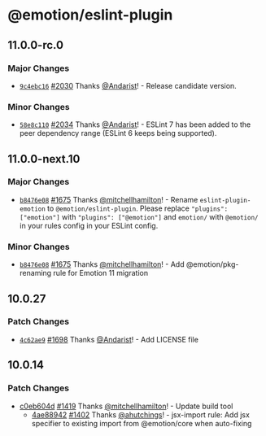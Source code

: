 # @emotion/eslint-plugin

## 11.0.0-rc.0

### Major Changes

- [`9c4ebc16`](https://github.com/emotion-js/emotion/commit/9c4ebc160471097c5d04fb92dba3ed0df870bb63) [#2030](https://github.com/emotion-js/emotion/pull/2030) Thanks [@Andarist](https://github.com/Andarist)! - Release candidate version.

### Minor Changes

- [`58e8c110`](https://github.com/emotion-js/emotion/commit/58e8c110a6d307ef89513015476d6c50d19e77b1) [#2034](https://github.com/emotion-js/emotion/pull/2034) Thanks [@Andarist](https://github.com/Andarist)! - ESLint 7 has been added to the peer dependency range (ESLint 6 keeps being supported).

## 11.0.0-next.10

### Major Changes

- [`b8476e08`](https://github.com/emotion-js/emotion/commit/b8476e08af4a2e8de94a112cb0daf6e8e4d56fe1) [#1675](https://github.com/emotion-js/emotion/pull/1675) Thanks [@mitchellhamilton](https://github.com/mitchellhamilton)! - Rename `eslint-plugin-emotion` to `@emotion/eslint-plugin`. Please replace `"plugins": ["emotion"]` with `"plugins": ["@emotion"]` and `emotion/` with `@emotion/` in your rules config in your ESLint config.

### Minor Changes

- [`b8476e08`](https://github.com/emotion-js/emotion/commit/b8476e08af4a2e8de94a112cb0daf6e8e4d56fe1) [#1675](https://github.com/emotion-js/emotion/pull/1675) Thanks [@mitchellhamilton](https://github.com/mitchellhamilton)! - Add @emotion/pkg-renaming rule for Emotion 11 migration

## 10.0.27

### Patch Changes

- [`4c62ae9`](https://github.com/emotion-js/emotion/commit/4c62ae9447959d438928e1a26f76f1487983c968) [#1698](https://github.com/emotion-js/emotion/pull/1698) Thanks [@Andarist](https://github.com/Andarist)! - Add LICENSE file

## 10.0.14

### Patch Changes

- [c0eb604d](https://github.com/emotion-js/emotion/commit/c0eb604d) [#1419](https://github.com/emotion-js/emotion/pull/1419) Thanks [@mitchellhamilton](https://github.com/mitchellhamilton)! - Update build tool
  - [4ae88942](https://github.com/emotion-js/emotion/commit/4ae88942) [#1402](https://github.com/emotion-js/emotion/pull/1402) Thanks [@ahutchings](https://github.com/ahutchings)! - jsx-import rule: Add jsx specifier to existing import from @emotion/core when auto-fixing
